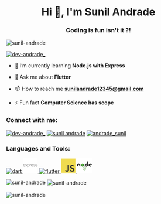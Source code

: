 <h1 align="center">Hi 👋, I'm Sunil Andrade</h1>
<h3 align="center">Coding is fun isn't it ?!</h3>

<p align="left"> <img src="https://komarev.com/ghpvc/?username=sunil-andrade&label=Profile%20views&color=0e75b6&style=flat" alt="sunil-andrade" /> </p>

<p align="left"> <a href="https://twitter.com/dev-andrade_" target="blank"><img src="https://img.shields.io/twitter/follow/dev-andrade_?logo=twitter&style=for-the-badge" alt="dev-andrade_" /></a> </p>

- 🌱 I’m currently learning **Node.js with Express**

- 💬 Ask me about **Flutter**

- 📫 How to reach me **sunilandrade12345@gmail.com**

- ⚡ Fun fact **Computer Science has scope**

<h3 align="left">Connect with me:</h3>
<p align="left">
<a href="https://twitter.com/dev_andrade_" target="blank"><img align="center" src="https://raw.githubusercontent.com/rahuldkjain/github-profile-readme-generator/master/src/images/icons/Social/twitter.svg" alt="dev-andrade_" height="30" width="40" /></a>
<a href="https://linkedin.com/in/sunil andrade" target="blank"><img align="center" src="https://raw.githubusercontent.com/rahuldkjain/github-profile-readme-generator/master/src/images/icons/Social/linked-in-alt.svg" alt="sunil andrade" height="30" width="40" /></a>
<a href="https://instagram.com/andrade_sunil" target="blank"><img align="center" src="https://raw.githubusercontent.com/rahuldkjain/github-profile-readme-generator/master/src/images/icons/Social/instagram.svg" alt="andrade_sunil" height="30" width="40" /></a>
</p>

<h3 align="left">Languages and Tools:</h3>
<p align="left"> <a href="https://dart.dev" target="_blank" rel="noreferrer"> <img src="https://www.vectorlogo.zone/logos/dartlang/dartlang-icon.svg" alt="dart" width="40" height="40"/> </a> <a href="https://expressjs.com" target="_blank" rel="noreferrer" > <img src="https://raw.githubusercontent.com/devicons/devicon/master/icons/express/express-original-wordmark.svg" alt="express" width="40" height="40"/> </a> <a href="https://flutter.dev" target="_blank" rel="noreferrer"> <img src="https://www.vectorlogo.zone/logos/flutterio/flutterio-icon.svg" alt="flutter" width="40" height="40"/> </a> <a href="https://developer.mozilla.org/en-US/docs/Web/JavaScript" target="_blank" rel="noreferrer"> <img src="https://raw.githubusercontent.com/devicons/devicon/master/icons/javascript/javascript-original.svg" alt="javascript" width="40" height="40"/> </a> <a href="https://nodejs.org" target="_blank" rel="noreferrer"> <img src="https://raw.githubusercontent.com/devicons/devicon/master/icons/nodejs/nodejs-original-wordmark.svg" alt="nodejs" width="40" height="40"/> </a> </p>

<p><img align="left" src="https://github-readme-stats.vercel.app/api/top-langs?username=sunil-andrade&show_icons=true&locale=en&layout=compact" alt="sunil-andrade" /></p>

<p>&nbsp;<img align="center" src="https://github-readme-stats.vercel.app/api?username=sunil-andrade&show_icons=true&locale=en" alt="sunil-andrade" /></p>

<p><img align="center" src="https://github-readme-streak-stats.herokuapp.com/?user=sunil-andrade&" alt="sunil-andrade" /></p>
